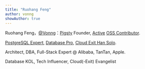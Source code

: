 ```yaml
---
title: "Ruohang Feng"
author: vonng
showAuthor: true
---
```


Ruohang Feng，[@Vonng](https://github.com/Vonng)：[Pigsty](https://pgsty.com) Founder, [Active](https://committers.top/china) [OSS Contributor](https://gitstar-ranking.com/Vonng).

[PostgreSQL Expert](/en/pg), [Database Pro](/en/db), [Cloud Exit Han Solo](/en/cloud).

Architect, DBA, Full-Stack Expert @ Alibaba, TanTan, Apple.

Database KOL, Tech Influencer, Cloud(-Exit) Evangelist

